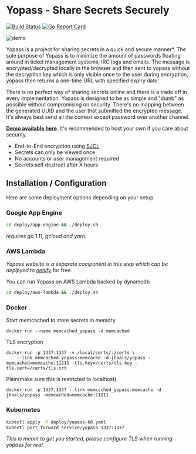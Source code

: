 # Yopass - Share Secrets Securely

[![Build Status](https://travis-ci.org/jhaals/yopass.svg?branch=master)](https://travis-ci.org/jhaals/yopass)
[![Go Report Card](https://goreportcard.com/badge/github.com/jhaals/yopass)](https://goreportcard.com/report/github.com/jhaals/yopass)

![demo](https://ydemo.netlify.com/yopass-demo.gif)

Yopass is a project for sharing secrets in a quick and secure manner\*.
The sole purpose of Yopass is to minimize the amount of passwords floating around in ticket management systems, IRC logs and emails. The message is encrypted/decrypted locally in the browser and then sent to yopass without the decryption key which is only visible once to the user during encryption, yopass then returns a one-time URL with specified expiry date.

There is no perfect way of sharing secrets online and there is a trade off in every implementation. Yopass is designed to be as simple and "dumb" as possible without compromising on security. There's no mapping between the generated UUID and the user that submitted the encrypted message. It's always best send all the context except password over another channel.

**[Demo available here](https://yopass.se)**. It's recommended to host your own if you care about security.

- End-to-End encryption using [SJCL](https://bitwiseshiftleft.github.io/sjcl/)
- Secrets can only be viewed once
- No accounts or user management required
- Secrets self destruct after X hours

## Installation / Configuration

Here are some deployment options depending on your setup.

### Google App Engine

```bash
cd deploy/app-engine && ./deploy.sh
```

_requires go 1.11, gcloud and yarn._

### AWS Lambda

_Yopass website is a separate component in this step which can be deplpyed to [netlify](https://netlify.com)_ for free.

You can run Yopass on AWS Lambda backed by dynamodb

```bash
cd deploy/aws-lambda && ./deploy.sh
```

### Docker

Start memcached to store secrets in memory

    docker run --name memcached_yopass -d memcached

TLS encryption

    docker run -p 1337:1337 -v /local/certs/:/certs \
        --link memcached_yopass:memcache -d jhaals/yopass -memcached=memcache:11211 -tls.key=/certs/tls.key -tls.cert=/certs/tls.crt

Plain(make sure this is restricted to localhost)

    docker run -p 1337:1337 --link memcached_yopass:memcache -d jhaals/yopass -memcached=memcache:11211

### Kubernetes

```bash
kubectl apply -f deploy/yopass-k8.yaml
kubectl port-forward service/yopass 1337:1337
```

_This is meant to get you started, please configure TLS when running yopass for real._
